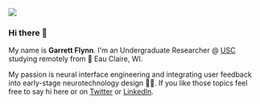 <a align="center" href="http://garrettflynn.com"><img src="brain.gif"/></a>

### Hi there 👋

My name is **Garrett Flynn**. I'm an Undergraduate Researcher @ [USC](https://usc.edu) studying remotely from 🐄 Eau Claire, WI.

My passion is neural interface engineering and integrating user feedback into early-stage neurotechnology design 🧠📲. If you like those topics feel free to say hi here or on [Twitter](https://twitter.com/garrettmflynn) or [LinkedIn](https://linkedin.com/in/garrettmflynn).
